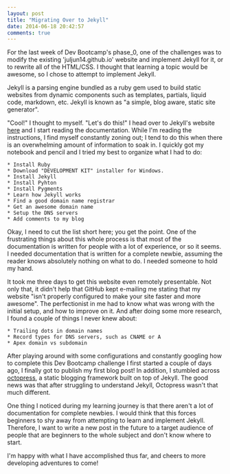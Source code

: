 ```yaml
---
layout: post
title: "Migrating Over to Jekyll"
date: 2014-06-18 20:42:57
comments: true
---
```


For the last week of Dev Bootcamp's phase_0, one of the challenges was to modify the existing 'juljun14.github.io' website and implement Jekyll for it, or to rewrite all of the HTML/CSS. I thought that learning a topic would be awesome, so I chose to attempt to implement Jekyll.

Jekyll is a parsing engine bundled as a ruby gem used to build static websites from dynamic components such as templates, partials, liquid code, markdown, etc. Jekyll is known as "a simple, blog aware, static site generator".

"Cool!" I thought to myself. "Let's do this!" I head over to Jekyll's website [here](http://jekyllrb.com/ "go to Jekyll!") and I start reading the documentation. While I'm reading the instructions, I find myself constantly zoning out; I tend to do this when there is an overwhelming amount of information to soak in. I quickly got my notebook and pencil and I tried my best to organize what I had to do:

	* Install Ruby
	* Download "DEVELOPMENT KIT" installer for Windows.
	* Install Jekyll
	* Install Pyhton
	* Install Pygments
	* Learn how Jekyll works
	* Find a good domain name registrar
	* Get an awesome domain name
	* Setup the DNS servers
	* Add comments to my blog

Okay, I need to cut the list short here; you get the point. One of the frustrating things about this whole process is that most of the documentation is written for people with a lot of experience, or so it seems. I needed documentation that is written for a complete newbie, assuming the reader knows absolutely nothing on what to do. I needed someone to hold my hand.

It took me three days to get this website even remotely presentable. Not only that, it didn't help that GitHub kept e-mailing me stating that my website "isn't properly configured to make your site faster and more awesome". The perfectionist in me had to know what was wrong with the initial setup, and how to improve on it. And after doing some more research, I found a couple of things I never knew about:

	* Trailing dots in domain names
	* Record types for DNS servers, such as CNAME or A
	* Apex domain vs subdomain

After playing around with some configurations and constantly googling how to complete this Dev Bootcamp challenge I first started a couple of days ago, I finally got to publish my first blog post! In addition, I stumbled across [octopress](http://octopress.org "go to Octopress!"), a static blogging framework built on top of Jekyll. The good news was that after struggling to understand Jekyll, Octopress wasn't that much different.

One thing I noticed during my learning journey is that there aren't a lot of documentation for complete newbies. I would think that this forces beginners to shy away from attempting to learn and implement Jekyll. Therefore, I want to write a new post in the future to a target audience of people that are beginners to the whole subject and don't know where to start.

I'm happy with what I have accomplished thus far, and cheers to more developing adventures to come!